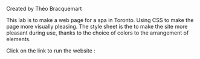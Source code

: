 Created by Théo Bracquemart

This lab is to make a web page for a spa in Toronto. Using CSS to make the page more visually pleasing. 
The style sheet is the to make the site more pleasant during use, thanks to the choice of colors to the arrangement of elements.

Click on the link to run the website :

